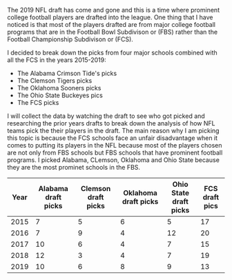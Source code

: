 The 2019 NFL draft has come and gone and this is a time where prominent college football players are drafted into the league. One thing that I have noticed is that most of the players drafted are from major college football programs that are in the Football Bowl Subdivison or (FBS) rather than the Football Championship Subdivison or (FCS).

I decided to break down the picks from four major schools combined with all the FCS in the years 2015-2019:
* The Alabama Crimson Tide's picks
* The Clemson Tigers picks 
* The Oklahoma Sooners picks
* The Ohio State Buckeyes pics
* The FCS picks 

I will collect the data by watching the draft to see who got picked and researching the prior years drafts to break down the analysis of how NFL teams pick the their players in the draft. The main reason why I am picking this topic is because the FCS schools face an unfair disadvantage when it comes to putting its players in the NFL because most of the players chosen are not only from FBS schools but FBS schools that have prominent football programs. I picked Alabama, CLemson, Oklahoma and Ohio State because they are the most prominet schools in the FBS.

Year | Alabama draft picks | Clemson draft picks | Oklahoma draft picks | Ohio State draft picks | FCS draft pics
----- | ----- | ----- | ----- | ----- | ------
2015 | 7 | 5 | 6 | 5 | 17
2016 | 7 | 9 | 4 | 12 |20
2017 | 10 | 6 | 4 | 7 |15
2018 | 12 | 3 | 4 | 7 | 19
2019 | 10 | 6 | 8 | 9 | 13
